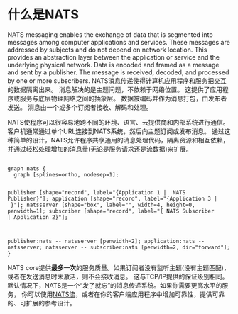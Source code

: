 # 什么是NATS

NATS messaging enables the exchange of data that is segmented into messages among computer applications and services. 
These messages are addressed by subjects and do not depend on network location. 
This provides an abstraction layer between the application or service and the underlying physical network. 
Data is encoded and framed as a message and sent by a publisher. 
The message is received, decoded, and processed by one or more subscribers.
NATS消息传递使得计算机应用程序和服务把交互的数据隔离出来。
消息解决的是主题问题，不依赖于网络位置。
这提供了应用程序或服务与底层物理网络之间的抽象层。
数据被编码并作为消息打包，由发布者发送。
消息由一个或多个订阅者接收、解码和处理。


NATS使程序可以很容易地跨不同的环境、语言、云提供商和内部系统进行通信。客户机通常通过单个URL连接到NATS系统，然后向主题订阅或发布消息。
通过这种简单的设计，NATS允许程序共享通用的消息处理代码，隔离资源和相互依赖，并通过轻松处理增加的消息量(无论是服务请求还是流数据)来扩展。
<div class="graphviz"><code data-viz="dot">
graph nats {
  graph [splines=ortho, nodesep=1];

  publisher [shape="record", label="{Application 1 | <nats> NATS Publisher}"];
  application [shape="record", label="{Application 3 | <nats>  }"];
  natsserver [shape="box", label="", width=4, height=0, penwidth=1];
  subscriber [shape="record", label="{<nats> NATS Subscriber | Application 2}"];

  publisher:nats -- natsserver [penwidth=2];
  application:nats -- natsserver;
  natsserver -- subscriber:nats [penwidth=2, dir="forward"];
}
</code></div>

NATS core提供**最多一次**的服务质量。如果订阅者没有监听主题(没有主题匹配)，或者在发送消息时未激活，则不会接收消息。
这与TCP/IP提供的保证级别相同。默认情况下，NATS是一个“发了就忘”的消息传递系统。如果你需要更高水平的服务，
你可以使用[NATS流](/nats_streaming/intro.md)，或者在你的客户端应用程序中增加可靠性，提供可靠的、可扩展的参考设计。